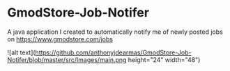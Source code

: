 # GmodStore-Job-Notifer
A java application I created to automatically notify me of newly posted jobs on https://www.gmodstore.com/jobs

![alt text](https://github.com/anthonyjdearmas/GmodStore-Job-Notifer/blob/master/src/Images/main.png height="24" width="48")
